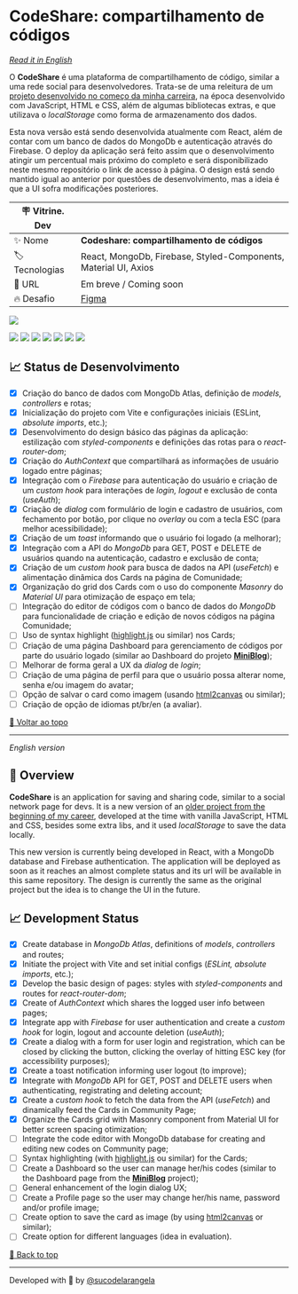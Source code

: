 <div id='top'>

# CodeShare: compartilhamento de códigos

</div>

_[Read it in English](#English)_

O **CodeShare** é uma plataforma de compartilhamento de código, similar a uma rede social para desenvolvedores. Trata-se de uma releitura de um [projeto desenvolvido no começo da minha carreira](https://github.com/sucodelarangela/alura-challenge-front-end), na época desenvolvido com JavaScript, HTML e CSS, além de algumas bibliotecas extras, e que utilizava o _localStorage_ como forma de armazenamento dos dados.

Esta nova versão está sendo desenvolvida atualmente com React, além de contar com um banco de dados do MongoDb e autenticação através do Firebase. O deploy da aplicação será feito assim que o desenvolvimento atingir um percentual mais próximo do completo e será disponibilizado neste mesmo repositório o link de acesso à página. O design está sendo mantido igual ao anterior por questões de desenvolvimento, mas a ideia é que a UI sofra modificações posteriores.

<!-- prettier-ignore -->
| 🪧 Vitrine. Dev |     |
| -------------- | --- |
| ✨ Nome        | **Codeshare: compartilhamento de códigos** |
| 🏷️ Tecnologias | React, MongoDb, Firebase, Styled-Components, Material UI, Axios |
| 🚀 URL         | Em breve / Coming soon |
| 🔥 Desafio     | [Figma](https://www.figma.com/file/mhAelfm31DohdGVS1iuDGY/Alura-Challenge---Edi%C3%A7%C3%A3o-Front-end-(Copy)?node-id=207%253A729) |

![](https://raw.githubusercontent.com/sucodelarangela/codeshare/main/public/og-image.png#vitrinedev)

<div>
  <img src="https://img.shields.io/badge/React-20232A?style=for-the-badge&logo=react&logoColor=61DAFB"/>
  <img src="https://img.shields.io/badge/JavaScript-F7DF1E?style=for-the-badge&logo=javascript&logoColor=black">
  <img src="https://img.shields.io/badge/mongodb-ffffff?style=for-the-badge&logo=mongodb&logoColor=47A248"/>
  <img src="https://img.shields.io/badge/styled components-3C3C3C?style=for-the-badge&logo=styled-components&logoColor=DB7093">
  <img src="https://img.shields.io/badge/firebase-051e34?style=for-the-badge&logo=firebase&logoColor=FFCA28">
  <img src="https://img.shields.io/badge/axios-ffffff?style=for-the-badge&logo=axios&logoColor=5A29E4">
  <img src="https://img.shields.io/badge/mui-ffffff?style=for-the-badge&logo=mui&logoColor=007FFF">
</div>

## 📈 Status de Desenvolvimento

- [x] Criação do banco de dados com MongoDb Atlas, definição de _models_, _controllers_ e rotas;
- [x] Inicialização do projeto com Vite e configurações iniciais (ESLint, _absolute imports_, etc.);
- [x] Desenvolvimento do design básico das páginas da aplicação: estilização com _styled-components_ e definições das rotas para o _react-router-dom_;
- [x] Criação do _AuthContext_ que compartilhará as informações de usuário logado entre páginas;
- [x] Integração com o _Firebase_ para autenticação do usuário e criação de um _custom hook_ para interações de _login, logout_ e exclusão de conta (_useAuth_);
- [x] Criação de _dialog_ com formulário de login e cadastro de usuários, com fechamento por botão, por clique no _overlay_ ou com a tecla ESC (para melhor acessibilidade);
- [x] Criação de um _toast_ informando que o usuário foi logado (a melhorar);
- [x] Integração com a API do _MongoDb_ para GET, POST e DELETE de usuários quando na autenticação, cadastro e exclusão de conta;
- [x] Criação de um _custom hook_ para busca de dados na API (_useFetch_) e alimentação dinâmica dos Cards na página de Comunidade;
- [x] Organização do grid dos Cards com o uso do componente _Masonry_ do _Material UI_ para otimização de espaço em tela;
- [ ] Integração do editor de códigos com o banco de dados do _MongoDb_ para funcionalidade de criação e edição de novos códigos na página Comunidade;
- [ ] Uso de syntax highlight ([highlight.js](https://highlightjs.org/) ou similar) nos Cards;
- [ ] Criação de uma página Dashboard para gerenciamento de códigos por parte do usuário logado (similar ao Dashboard do projeto [**MiniBlog**](http://curso-react-udemy.vercel.app/));
- [ ] Melhorar de forma geral a UX da _dialog_ de _login_;
- [ ] Criação de uma página de perfil para que o usuário possa alterar nome, senha e/ou imagem do avatar;
- [ ] Opção de salvar o card como imagem (usando [html2canvas](https://html2canvas.hertzen.com/) ou similar);
- [ ] Criação de opção de idiomas pt/br/en (a avaliar).

<!--
A imersão contemplou o uso de **Next.js** para o desenvolvimento da UI da aplicação, com o menu, a função de busca dos vídeos cadastrados, a estilização e definição de tema claro e tema escuro com **styled-components**, bem como mostrou como criar um banco de dados para cadastro dos vídeos na plataforma **Supabase**.

Como atividades adicionais, criei outras opções de tema além do claro/escuro, trocando o _toggle_ feito durante o evento por um _select_ com as opções de tema (esse _select_ foi criado com **Radix UI**). Também implementei a opção de escolher dentre três playlists diferentes para salvar os vídeos, pois no evento foi mostrado apenas como salvar no Supabase em uma única playlist pré-definida. Para finalizar a aplicação, criei a funcionalidade de excluir um vídeo de uma determinada playlist, bastando clicar no botão no canto superior direito da _thumbnail_.

Como ideia de implementação futura, pode ser feito um sistema de cadastro/login para mostrar os vídeos por usuário, além da opção de poder criar uma nova playlist além das existentes. Atualmente a aplicação aceita apenas vídeos do YouTube, então torna-se necessário corrigir um erro que ocorre ao tentar adicionar vídeos de outras fontes.

## ⚙️ Como usar

Para usar a aplicação, basta acessar [este link](https://aluratube-next-js.vercel.app/). Não é necessário login, sendo mostrado na página da aplicação alguns dos meus vídeos favoritos.

Para cadastrar novos vídeos, basta:

- Clicar no botão que se encontra no canto inferior direito da tela;
- Inserir o nome do vídeo;
- Selecionar uma das três playlists existentes;
- Inserir a URL do vídeo;
- Clicar no botão "Ver thumbnail" para extrair a imagem do vídeo;
- Clicar em "Cadastrar" para salva-lo na playlist especificada.

-->

<a href='#top'>🔼 Voltar ao topo</a>

---

<div id="English">

_English version_

</div>

## 🔎 Overview

**CodeShare** is an application for saving and sharing code, similar to a social network page for devs. It is a new version of an [older project from the beginning of my career](https://github.com/sucodelarangela/alura-challenge-front-end), developed at the time with vanilla JavaScript, HTML and CSS, besides some extra libs, and it used _localStorage_ to save the data locally.

This new version is currently being developed in React, with a MongoDb database and Firebase authentication. The application will be deployed as soon as it reaches an almost complete status and its url will be available in this same repository. The design is currently the same as the original project but the idea is to change the UI in the future.

## 📈 Development Status

- [x] Create database in _MongoDb Atlas_, definitions of _models_, _controllers_ and routes;
- [x] Initiate the project with Vite and set initial configs (_ESLint, absolute imports_, etc.);
- [x] Develop the basic design of pages: styles with _styled-components_ and routes for _react-router-dom_;
- [x] Create of _AuthContext_ which shares the logged user info between pages;
- [x] Integrate app with _Firebase_ for user authentication and create a _custom hook_ for login, logout and accounte deletion (_useAuth_);
- [x] Create a dialog with a form for user login and registration, which can be closed by clicking the button, clicking the overlay of hitting ESC key (for accessibility purposes);
- [x] Create a toast notification informing user logout (to improve);
- [x] Integrate with _MongoDb_ API for GET, POST and DELETE users when authenticating, registrating and deleting account;
- [x] Create a _custom hook_ to fetch the data from the API (_useFetch_) and dinamically feed the Cards in Community Page;
- [x] Organize the Cards grid with Masonry component from Material UI for better screen spacing otimization;
- [ ] Integrate the code editor with MongoDb database for creating and editing new codes on Community page;
- [ ] Syntax highlighting (with [highlight.js](https://highlightjs.org/) ou similar) for the Cards;
- [ ] Create a Dashboard so the user can manage her/his codes (similar to the Dashboard page from the [**MiniBlog**](http://curso-react-udemy.vercel.app/) project);
- [ ] General enhancement of the login dialog UX;
- [ ] Create a Profile page so the user may change her/his name, password and/or profile image;
- [ ] Create option to save the card as image (by using [html2canvas](https://html2canvas.hertzen.com/) or similar);
- [ ] Create option for different languages (idea in evaluation).

<!--
## ⚙️ How to use it

To use the application, visit [this link](https://aluratube-next-js.vercel.app/). It is not necessary to register or login to the app and some of my favorite videos will show on screen.

To save new videos:

- Click the button on the bottom right corner of the screen;
- Type the title of the video;
- Select one of the three playlists;
- Type the video url (YouTube only);
- Click on the "Ver thumbnail" to extract the video image;
- Click in "Cadastrar" button to save it on the specified playlist.
-->

<a href='#top'>🔼 Back to top</a>

---

Developed with 🧡 by [@sucodelarangela](https://angelacaldas.vercel.app)
